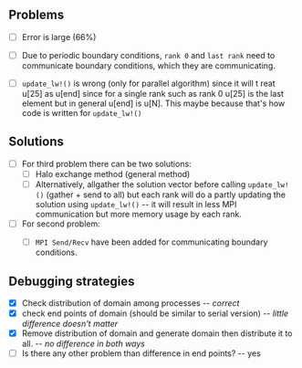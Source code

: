 ## Problems
- [ ] Error is large (66%)
- [ ] Due to periodic boundary conditions, `rank 0` and `last rank` need to communicate boundary conditions, which they are communicating.
- [ ] `update_lw!()` is wrong (only for parallel algorithm) since it will t reat u[25] as u[end] since for a single rank such as rank 0 u[25] is the last element but in general u[end] is u[N]. This maybe because that's how code is written for `update_lw!()`


## Solutions  
- [ ] For third problem there can be two solutions:
    - [ ] Halo exchange method (general method)
    - [ ] Alternatively, allgather the solution vector before calling `update_lw!()` (gather + send to all) but each rank will do a partly updating the solution using `update_lw!()` -- it will result in less MPI communication but more memory usage by each rank.  
- [ ] For second problem:
    - [ ]  `MPI Send/Recv` have been added for communicating boundary conditions.


## Debugging strategies
- [x] Check distribution of domain among processes -- *correct*
- [x] check end points of domain (should be similar to serial version) -- *little difference doesn't matter*
- [x] Remove distribution of domain and generate domain then distribute it to all. -- *no difference in both ways*
- [ ] Is there any other problem than difference in end points? -- yes